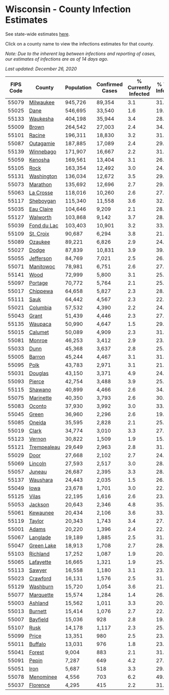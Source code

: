 # Wisconsin - County Infection Estimates

See state-wide estimates [here](/infections/us-wi).

Click on a county name to view the infections estimates for that county.

*Note: Due to the inherent lag between infections and reporting of cases, our estimates of infections are as of 14 days ago.*

*Last updated: December 26, 2020*

|   FIPS Code |                     County |   Population |   Confirmed Cases |   % Currently Infected |   % Total Infected |
|-------------|----------------------------|--------------|-------------------|------------------------|--------------------|
|       55079 |     [Milwaukee](milwaukee) |      945,726 |            89,354 |                    3.1 |               31.4 |
|       55025 |               [Dane](dane) |      546,695 |            33,540 |                    1.6 |               19.8 |
|       55133 |       [Waukesha](waukesha) |      404,198 |            35,944 |                    3.4 |               28.4 |
|       55009 |             [Brown](brown) |      264,542 |            27,003 |                    2.4 |               34.1 |
|       55101 |           [Racine](racine) |      196,311 |            18,830 |                    3.2 |               31.5 |
|       55087 |     [Outagamie](outagamie) |      187,885 |            17,089 |                    2.4 |               29.0 |
|       55139 |     [Winnebago](winnebago) |      171,907 |            16,667 |                    2.2 |               31.2 |
|       55059 |         [Kenosha](kenosha) |      169,561 |            13,404 |                    3.1 |               26.0 |
|       55105 |               [Rock](rock) |      163,354 |            12,492 |                    3.0 |               24.7 |
|       55131 |   [Washington](washington) |      136,034 |            12,672 |                    3.5 |               29.6 |
|       55073 |       [Marathon](marathon) |      135,692 |            12,696 |                    2.7 |               29.7 |
|       55063 |     [La Crosse](la-crosse) |      118,016 |            10,260 |                    2.6 |               27.5 |
|       55117 |     [Sheboygan](sheboygan) |      115,340 |            11,558 |                    3.6 |               32.1 |
|       55035 |   [Eau Claire](eau-claire) |      104,646 |             9,209 |                    2.1 |               28.0 |
|       55127 |       [Walworth](walworth) |      103,868 |             9,142 |                    3.7 |               28.3 |
|       55039 | [Fond du Lac](fond-du-lac) |      103,403 |            10,901 |                    3.2 |               33.9 |
|       55109 |     [St. Croix](st.-croix) |       90,687 |             6,294 |                    3.8 |               21.9 |
|       55089 |         [Ozaukee](ozaukee) |       89,221 |             6,826 |                    2.9 |               24.5 |
|       55027 |             [Dodge](dodge) |       87,839 |            10,831 |                    3.9 |               39.3 |
|       55055 |     [Jefferson](jefferson) |       84,769 |             7,021 |                    2.5 |               26.4 |
|       55071 |     [Manitowoc](manitowoc) |       78,981 |             6,751 |                    2.6 |               27.2 |
|       55141 |               [Wood](wood) |       72,999 |             5,800 |                    3.1 |               25.0 |
|       55097 |         [Portage](portage) |       70,772 |             5,764 |                    2.1 |               25.9 |
|       55017 |       [Chippewa](chippewa) |       64,658 |             5,827 |                    2.3 |               28.8 |
|       55111 |               [Sauk](sauk) |       64,442 |             4,567 |                    2.3 |               22.6 |
|       55021 |       [Columbia](columbia) |       57,532 |             4,390 |                    2.2 |               24.4 |
|       55043 |             [Grant](grant) |       51,439 |             4,446 |                    2.3 |               27.8 |
|       55135 |         [Waupaca](waupaca) |       50,990 |             4,647 |                    1.5 |               29.2 |
|       55015 |         [Calumet](calumet) |       50,089 |             4,909 |                    2.3 |               31.4 |
|       55081 |           [Monroe](monroe) |       46,253 |             3,412 |                    2.9 |               23.2 |
|       55033 |               [Dunn](dunn) |       45,368 |             3,637 |                    2.8 |               25.4 |
|       55005 |           [Barron](barron) |       45,244 |             4,467 |                    3.1 |               31.1 |
|       55095 |               [Polk](polk) |       43,783 |             2,971 |                    3.1 |               21.3 |
|       55031 |         [Douglas](douglas) |       43,150 |             3,371 |                    4.9 |               24.2 |
|       55093 |           [Pierce](pierce) |       42,754 |             3,488 |                    3.9 |               25.8 |
|       55115 |         [Shawano](shawano) |       40,899 |             4,466 |                    2.6 |               34.9 |
|       55075 |     [Marinette](marinette) |       40,350 |             3,793 |                    2.6 |               30.1 |
|       55083 |           [Oconto](oconto) |       37,930 |             3,992 |                    3.0 |               33.6 |
|       55045 |             [Green](green) |       36,960 |             2,296 |                    2.6 |               19.6 |
|       55085 |           [Oneida](oneida) |       35,595 |             2,828 |                    2.1 |               25.3 |
|       55019 |             [Clark](clark) |       34,774 |             3,010 |                    3.3 |               27.4 |
|       55123 |           [Vernon](vernon) |       30,822 |             1,509 |                    1.9 |               15.3 |
|       55121 | [Trempealeau](trempealeau) |       29,649 |             2,963 |                    2.8 |               31.8 |
|       55029 |               [Door](door) |       27,668 |             2,102 |                    2.7 |               24.3 |
|       55069 |         [Lincoln](lincoln) |       27,593 |             2,517 |                    3.0 |               28.8 |
|       55057 |           [Juneau](juneau) |       26,687 |             2,395 |                    3.3 |               28.6 |
|       55137 |       [Waushara](waushara) |       24,443 |             2,035 |                    1.5 |               26.8 |
|       55049 |               [Iowa](iowa) |       23,678 |             1,701 |                    3.0 |               22.8 |
|       55125 |             [Vilas](vilas) |       22,195 |             1,616 |                    2.6 |               23.0 |
|       55053 |         [Jackson](jackson) |       20,643 |             2,346 |                    4.8 |               35.8 |
|       55061 |       [Kewaunee](kewaunee) |       20,434 |             2,106 |                    3.6 |               33.1 |
|       55119 |           [Taylor](taylor) |       20,343 |             1,743 |                    3.4 |               27.0 |
|       55001 |             [Adams](adams) |       20,220 |             1,396 |                    2.4 |               22.0 |
|       55067 |       [Langlade](langlade) |       19,189 |             1,885 |                    2.5 |               31.3 |
|       55047 |   [Green Lake](green-lake) |       18,913 |             1,708 |                    2.7 |               28.9 |
|       55103 |       [Richland](richland) |       17,252 |             1,087 |                    1.9 |               20.1 |
|       55065 |     [Lafayette](lafayette) |       16,665 |             1,321 |                    1.9 |               25.3 |
|       55113 |           [Sawyer](sawyer) |       16,558 |             1,180 |                    3.1 |               23.5 |
|       55023 |       [Crawford](crawford) |       16,131 |             1,576 |                    2.5 |               31.1 |
|       55129 |       [Washburn](washburn) |       15,720 |             1,054 |                    3.6 |               21.0 |
|       55077 |     [Marquette](marquette) |       15,574 |             1,284 |                    1.4 |               26.7 |
|       55003 |         [Ashland](ashland) |       15,562 |             1,011 |                    3.3 |               20.5 |
|       55013 |         [Burnett](burnett) |       15,414 |             1,076 |                    2.7 |               22.1 |
|       55007 |       [Bayfield](bayfield) |       15,036 |               928 |                    2.8 |               19.5 |
|       55107 |               [Rusk](rusk) |       14,178 |             1,117 |                    2.3 |               25.0 |
|       55099 |             [Price](price) |       13,351 |               980 |                    2.5 |               23.3 |
|       55011 |         [Buffalo](buffalo) |       13,031 |               976 |                    1.8 |               23.8 |
|       55041 |           [Forest](forest) |        9,004 |               883 |                    2.1 |               31.3 |
|       55091 |             [Pepin](pepin) |        7,287 |               649 |                    4.2 |               27.9 |
|       55051 |               [Iron](iron) |        5,687 |               518 |                    3.3 |               29.1 |
|       55078 |     [Menominee](menominee) |        4,556 |               703 |                    6.2 |               49.3 |
|       55037 |       [Florence](florence) |        4,295 |               415 |                    2.2 |               31.3 |